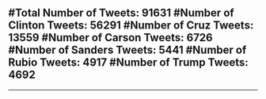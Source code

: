 #Total Number of Tweets: 91631 
#Number of Clinton Tweets: 56291
#Number of Cruz Tweets: 13559
#Number of Carson Tweets: 6726
#Number of Sanders Tweets: 5441
#Number of Rubio Tweets: 4917
#Number of Trump Tweets: 4692
---
---
